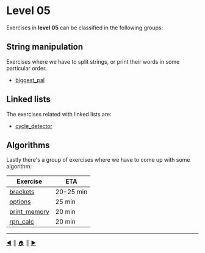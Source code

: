 # Level 05
Exercises in **level 05** can be classified in the following groups:

## String manipulation
Exercises where we have to split strings, or print their words in some particular order.

* [biggest_pal]()

## Linked lists
The exercises related with linked lists are:

* [cycle_detector]()

## Algorithms
Lastly there's a group of exercises where we have to come up with some algorithm:

Exercise                                        | ETA
------------------------------------------------|-------
[brackets](./algorithms/brackets.md)            | 20-25 min
[options](./algorithms/options.md)              | 25 min
[print_memory](./algorithms/print_memory.md)    | 20 min
[rpn_calc](./algorithms/rpn_calc.md)        | 20 min

---
[:arrow_backward:][back] ║ [:house:][home] ║ [:arrow_forward:][next]

<!-- navigation -->
[home]: ../../README.md
[back]: ../04/index.md
[next]: ../../README.md